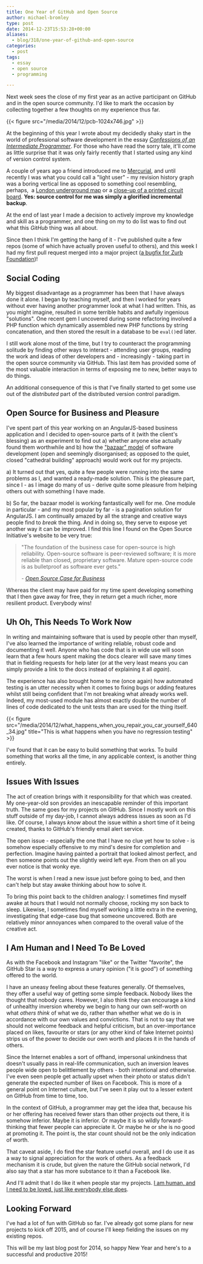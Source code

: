 ```yaml
---
title: One Year of GitHub and Open Source
author: michael-bromley
type: post
date: 2014-12-23T15:53:28+00:00
aliases:
  - blog/318/one-year-of-github-and-open-source
categories:
  - post
tags:
  - essay
  - open source
  - programming

---
```

Next week sees the close of my first year as an active participant on GitHub and in the open source community. I'd like to mark the occasion by collecting together a few thoughts on my experience thus far.

{{< figure src="/media/2014/12/pcb-1024x746.jpg" >}}

At the beginning of this year I wrote about my decidedly shaky start in the world of professional software development in the essay _[Confessions of an Intermediate Programmer][1]_. For those who have read the sorry tale, it'll come as little surprise that it was only fairly recently that I started using any kind of version control system.

A couple of years ago a friend introduced me to [Mercurial](http://mercurial.selenic.com/), and until recently I was what you could call a "light user" - my revision history graph was a boring vertical line as opposed to something cool resembling, perhaps,  a [London underground map](https://www.tfl.gov.uk/maps/track/tube) or a [close-up of a printed circuit board](https://www.flickr.com/photos/hinkelstone/2435823037). **Yes: source control for me was simply a glorified incremental backup**.

At the end of last year I made a decision to actively improve my knowledge and skill as a programmer, and one thing on my to do list was to find out what this _GitHub_ thing was all about.

Since then I think I'm getting the hang of it - I've published quite a few repos (some of which have actually proven useful to others), and this week I had my first pull request merged into a major project ([a bugfix for Zurb Foundation](https://github.com/zurb/foundation/pull/6118))!

## Social Coding

My biggest disadvantage as a programmer has been that I have always done it alone. I began by teaching myself, and then I worked for years without ever having another programmer look at what I had written. This, as you might imagine, resulted in some terrible habits and awfully ingenious "solutions". One recent gem I uncovered during some refactoring involved a PHP function which dynamically assembled new PHP functions by string concatenation, and then stored the result in a database to be `eval()`ed later.

I still work alone most of the time, but I try to counteract the programming solitude by finding other ways to interact - attending user groups, reading the work and ideas of other developers and - increasingly - taking part in the open source community via GitHub. This last item has provided some of the most valuable interaction in terms of exposing me to new, better ways to do things.

An additional consequence of this is that I've finally started to get some use out of the _distributed_ part of the distributed version control paradigm.

## Open Source for Business and Pleasure

I've spent part of this year working on an AngularJS-based business application and I decided to open-source parts of it (with the client's blessing) as an experiment to find out a) whether anyone else actually found them worthwhile and b) how the ["bazaar" model](http://en.wikipedia.org/wiki/The_Cathedral_and_the_Bazaar) of software development (open and seemingly disorganised; as opposed to the quiet, closed "cathedral building" approach) would work out for my projects.

a) It turned out that yes, quite a few people were running into the same problems as I, and wanted a ready-made solution. This is the pleasure part, since I - as I image do many of us - derive quite some pleasure from helping others out with something I have made.

b) So far, the bazaar model is working fantastically well for me. One module in particular - and my most popular by far - is a pagination solution for AngularJS. I am continually amazed by all the strange and creative ways people find to _break_ the thing. And in doing so, they serve to expose yet another way it can be improved. I find this line I found on the Open Source Initiative's website to be very true:

> "The foundation of the business case for open-source is high reliability. Open-source software is peer-reviewed software; it is more reliable than closed, proprietary software. Mature open-source code is as bulletproof as software ever gets."
> 
> <cite>- [Open Source Case for Business](http://opensource.org/advocacy/case_for_business.php)</cite>

Whereas the client may have paid for my time spent developing something that I then gave away for free, they in return get a much richer, more resilient product. Everybody wins!

## Uh Oh, This Needs To Work Now

In writing and maintaining software that is used by people other than myself, I've also learned the importance of writing reliable, robust code and documenting it well. Anyone who has code that is in wide use will soon learn that a few hours spent making the docs clearer will save many times that in fielding requests for help later (or at the very least means you can simply provide a link to the docs instead of explaining it all _again_).

The experience has also brought home to me (once again) how automated testing is an utter necessity when it comes to fixing bugs or adding features whilst still being confident that I'm not breaking what already works well. Indeed, my most-used module has almost exactly double the number of lines of code dedicated to the unit tests than are used for the thing itself.

{{< figure src="/media/2014/12/what_happens_when_you_repair_you_car_yourself_640_34.jpg" title="This is what happens when you have no regression testing" >}}

I've found that it can be easy to build something that works. To build something that works all the time, in any applicable context, is another thing entirely.

## Issues With Issues

The act of creation brings with it responsibility for that which was created. My one-year-old son provides an inescapable reminder of this important truth. The same goes for my projects on GitHub. Since I mostly work on this stuff outside of my day-job, I cannot always address issues as soon as I'd like. Of course, I always _know_ about the issue within a short time of it being created, thanks to GitHub's friendly email alert service.

The open issue - especially the one that I have no clue yet how to solve - is somehow especially offensive to my mind's desire for completion and perfection. Imagine having painted a portrait that looked almost perfect, and then someone points out the slightly weird left eye. From then on all you ever notice is that wonky eye.

The worst is when I read a new issue just before going to bed, and then can't help but stay awake thinking about how to solve it.

To bring this point back to the children analogy: I sometimes find myself awake at hours that I would not normally choose, rocking my son back to sleep. Likewise, I sometimes find myself working a little extra in the evening, investigating that edge-case bug that someone uncovered. Both are relatively minor annoyances when compared to the overall value of the creative act.

## I Am Human and I Need To Be Loved

As with the Facebook and Instagram "like" or the Twitter "favorite", the GitHub Star is a way to express a unary opinion ("it is good") of something offered to the world.

I have an uneasy feeling about these features generally. Of themselves, they offer a useful way of getting some simple feedback. Nobody likes the thought that nobody cares. However, I also think they can encourage a kind of unhealthy inversion whereby we begin to hang our own self-worth on what _others think_ of what we do, rather than whether what we do is in accordance with our own values and convictions. That is not to say that we should not welcome feedback and helpful criticism, but an over-importance placed on likes, favourite or stars (or any other kind of fake Internet points) strips us of the power to decide our own worth and places it in the hands of others.

Since the Internet enables a sort of offhand, impersonal unkindness that doesn't usually pass in real-life communication, such an inversion leaves people wide open to belittlement by others - both intentional and otherwise. I've even seen people get actually upset when their photo or status didn't generate the expected number of likes on Facebook. This is more of a general point on Internet culture, but I've seen it play out to a lesser extent on GitHub from time to time, too.

In the context of GitHub, a programmer may get the idea that, because his or her offering has received fewer stars than other projects out there, it is somehow inferior. Maybe it is inferior. Or maybe it is so wildly forward-thinking that fewer people can appreciate it. Or maybe he or she is no good at promoting it. The point is, the star count should not be the only indication of worth.

That caveat aside, I do find the star feature useful overall, and I do use it as a way to signal appreciation for the work of others. As a feedback mechanism it is crude, but given the nature the GitHub social network, I'd also say that a star has more substance to it than a Facebook like.

And I'll admit that I do like it when people star my projects. [I am human, and I need to be loved, just like everybody else does](https://www.youtube.com/watch?v=pEq8DBxm0J4).

## Looking Forward

I've had a lot of fun with GitHub so far. I've already got some plans for new projects to kick off 2015, and of course I'll keep fielding the issues on my existing repos.

This will be my last blog post for 2014, so happy New Year and here's to a successful and productive 2015!

 [1]: http://www.michaelbromley.co.uk/blog/65/confessions-of-an-intermediate-programmer "Confessions of an Intermediate Programmer"
